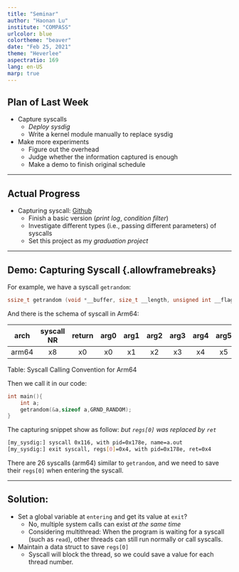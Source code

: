```yaml
---
title: "Seminar"
author: "Haonan Lu"
institute: "COMPASS"
urlcolor: blue
colortheme: "beaver"
date: "Feb 25, 2021"
theme: "Heverlee"
aspectratio: 169
lang: en-US
marp: true
---
```


## Plan of Last Week

- Capture syscalls
	- *Deploy sysdig*
	- Write a kernel module manually to replace sysdig
- Make more experiments
	- Figure out the overhead 
	- Judge whether the information captured is enough 
	- Make a demo to finish original schedule 

---


## Actual Progress

- Capturing syscall: [Github](https://github.com/Tert-butyllithium/Mysisdig)
	- Finish a basic version (*print log*, *condition filter*)
	- Investigate different types (i.e., passing different parameters) of syscalls 
	- Set this project as my *graduation project*


---

## Demo: Capturing Syscall {.allowframebreaks}

For example,  we have a syscall `getrandom`:

```c
ssize_t getrandom (void *__buffer, size_t __length, unsigned int __flags)
```

And there is the schema of syscall in Arm64:


| **arch**  | syscall NR | **return** | **arg0** | arg1 | arg2 | arg3 | arg4 | arg5 |
| :---: | :--------: | :----: | :--: | :--: | :--: | :--: | :--: | :--: |
| arm64 |     x8     |   x0   |  x0  |  x1  |  x2  |  x3  |  x4  |  x5  |
Table: Syscall Calling Convention for Arm64

Then we call it in our code:
```c
int main(){
    int a;
    getrandom(&a,sizeof a,GRND_RANDOM);
}
```

The capturing snippet show as follow: *but `regs[0]` was replaced by `ret`*

```bash
[my_sysdig:] syscall 0x116, with pid=0x178e, name=a.out
[my_sysdig:] exit syscall, regs[0]=0x4, with pid=0x178e, ret=0x4
```

There are 26 syscalls (arm64) similar to `getrandom`, and we need to save their `regs[0]` when entering the syscall. 

---

## Solution: 

- Set a global variable at `entering` and get its value at `exit`? 
	- No, multiple system calls can exist *at the same time* 
	- Considering multithread: When the program is waiting for a syscall (such as `read`), other threads can still run normally or call syscalls.
- Maintain a data struct to save `regs[0]` 
	- Syscall will block the thread, so we could save a value for each thread number.
